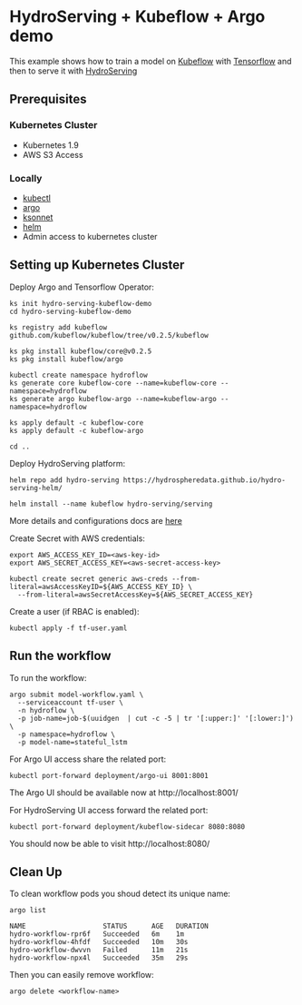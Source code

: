 # HydroServing + Kubeflow + Argo demo

This example shows how to train a model on [Kubeflow](https://www.kubeflow.org/) with [Tensorflow](https://www.tensorflow.org/)
and then to serve it with [HydroServing](https://hydrosphere.io/ml-lambda/)

## Prerequisites

### Kubernetes Cluster

- Kubernetes 1.9
- AWS S3 Access

### Locally

- [kubectl](https://kubernetes.io/docs/tasks/tools/install-kubectl/)
- [argo](https://github.com/argoproj/argo/blob/master/demo.md#1-download-argo)
- [ksonnet](https://ksonnet.io/#get-started)
- [helm](https://docs.helm.sh/using_helm/#installing-helm)
- Admin access to kubernetes cluster

## Setting up Kubernetes Cluster

Deploy Argo and Tensorflow Operator:

```
ks init hydro-serving-kubeflow-demo
cd hydro-serving-kubeflow-demo

ks registry add kubeflow github.com/kubeflow/kubeflow/tree/v0.2.5/kubeflow

ks pkg install kubeflow/core@v0.2.5
ks pkg install kubeflow/argo

kubectl create namespace hydroflow
ks generate core kubeflow-core --name=kubeflow-core --namespace=hydroflow
ks generate argo kubeflow-argo --name=kubeflow-argo --namespace=hydroflow

ks apply default -c kubeflow-core
ks apply default -c kubeflow-argo

cd ..
```

Deploy HydroServing platform:

```
helm repo add hydro-serving https://hydrospheredata.github.io/hydro-serving-helm/

helm install --name kubeflow hydro-serving/serving
```

More details and configurations docs are [here](https://github.com/Hydrospheredata/hydro-serving-helm)

Create Secret with AWS credentials:

```
export AWS_ACCESS_KEY_ID=<aws-key-id>
export AWS_SECRET_ACCESS_KEY=<aws-secret-access-key>

kubectl create secret generic aws-creds --from-literal=awsAccessKeyID=${AWS_ACCESS_KEY_ID} \
  --from-literal=awsSecretAccessKey=${AWS_SECRET_ACCESS_KEY}
```

Create a user (if RBAC is enabled):

```
kubectl apply -f tf-user.yaml
```

## Run the workflow

To run the workflow:
```
argo submit model-workflow.yaml \
  --serviceaccount tf-user \
  -n hydroflow \
  -p job-name=job-$(uuidgen  | cut -c -5 | tr '[:upper:]' '[:lower:]') \
  -p namespace=hydroflow \
  -p model-name=stateful_lstm
```

For Argo UI access share the related port:
```
kubectl port-forward deployment/argo-ui 8001:8001
```
The Argo UI should be available now at http://localhost:8001/

For HydroServing UI access forward the related port:
```
kubectl port-forward deployment/kubeflow-sidecar 8080:8080
```
You should now be able to visit http://localhost:8080/

## Clean Up

To clean workflow pods you shoud detect its unique name:

```
argo list

NAME                   STATUS      AGE   DURATION
hydro-workflow-rpr6f   Succeeded   6m    1m
hydro-workflow-4hfdf   Succeeded   10m   30s
hydro-workflow-dwvvn   Failed      11m   21s
hydro-workflow-npx4l   Succeeded   35m   29s
```

Then you can easily remove workflow:
```
argo delete <workflow-name>
```
